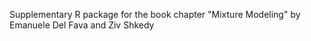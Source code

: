 Supplementary R package for the book chapter "Mixture Modeling"
by Emanuele Del Fava and Ziv Shkedy
